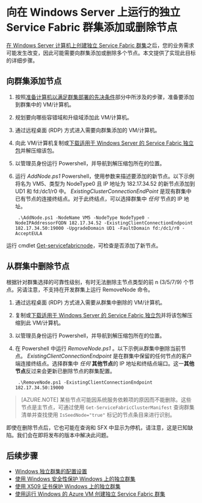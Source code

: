 <properties
    pageTitle="向独立 Service Fabric 群集添加或删除节点 | Azure"
    description="了解如何向运行 Windows Server 的本地或任意云中物理计算机或虚拟机上的 Azure Service Fabric 群集添加节点。"
    services="service-fabric"
    documentationcenter=".net"
    author="dsk-2015"
    manager="timlt"
    editor="" />
<tags
    ms.assetid="bc6b8fc0-d2af-42f8-a164-58538be38d02"
    ms.service="service-fabric"
    ms.devlang="dotnet"
    ms.topic="article"
    ms.tgt_pltfrm="NA"
    ms.workload="NA"
    ms.date="12/06/2016"
    wacn.date="01/20/2017"
    ms.author="dkshir;chackdan" />

# 向在 Windows Server 上运行的独立 Service Fabric 群集添加或删除节点

[在 Windows Server 计算机上创建独立 Service Fabric 群集](/documentation/articles/service-fabric-cluster-creation-for-windows-server/)之后，您的业务需求可能发生改变，因此可能需要向群集添加或删除多个节点。本文提供了实现此目标的详细步骤。

## 向群集添加节点

1. 按照[准备计算机以满足群集部署的先决条件](/documentation/articles/service-fabric-cluster-creation-for-windows-server/#preparemachines)部分中所涉及的步骤，准备要添加到群集中的 VM/计算机。
2. 规划要向哪些容错域和升级域添加此 VM/计算机。
3. 通过远程桌面 (RDP) 方式进入需要向群集添加的 VM/计算机。
4. 向此 VM/计算机复制或[下载适用于 Windows Server 的 Service Fabric 独立包](http://go.microsoft.com/fwlink/?LinkId=730690)并解压缩该包。
5. 以管理员身份运行 Powershell，并导航到解压缩包所在的位置。
6. 运行 *AddNode.ps1* Powershell，使用参数来描述要添加的新节点。以下示例将名为 VM5、类型为 NodeType0 且 IP 地址为 182.17.34.52 的新节点添加到 UD1 和 fd:/dc1/r0 中。 *ExistingClusterConnectionEndPoint* 是现有群集中已有节点的连接终结点。对于此终结点，可以选择群集中 *任何* 节点的 IP 地址。


		.\AddNode.ps1 -NodeName VM5 -NodeType NodeType0 -NodeIPAddressorFQDN 182.17.34.52 -ExistingClientConnectionEndpoint 182.17.34.50:19000 -UpgradeDomain UD1 -FaultDomain fd:/dc1/r0 -AcceptEULA

运行 cmdlet [Get-servicefabricnode](https://docs.microsoft.com/powershell/servicefabric/vlatest/Get-ServiceFabricNode)，可检查是否添加了新节点。


## 从群集中删除节点
根据针对群集选择的可靠性级别，有时无法删除主节点类型的前 n (3/5/7/9) 个节点。另请注意，不支持在开发群集上运行 RemoveNode 命令。

1. 通过远程桌面 (RDP) 方式进入需要从群集中删除的 VM/计算机。
2. 复制或[下载适用于 Windows Server 的 Service Fabric 独立包](http://go.microsoft.com/fwlink/?LinkId=730690)并将该包解压缩到此 VM/计算机。
3. 以管理员身份运行 Powershell，并导航到解压缩包所在的位置。
4. 在 Powershell 中运行 *RemoveNode.ps1* 。以下示例从群集中删除当前节点。 *ExistingClientConnectionEndpoint* 是在群集中保留的任何节点的客户端连接终结点。选择群集中 *任何* **其他节点**的 IP 地址和终结点端口。这一**其他节点**反过来会更新已删除节点的群集配置。


		.\RemoveNode.ps1 -ExistingClientConnectionEndpoint 182.17.34.50:19000

> [AZURE.NOTE]
某些节点可能因系统服务依赖项的原因而不能删除。这些节点是主节点，可通过使用 `Get-ServiceFabricClusterManifest` 查询群集清单并查找使用 `IsSeedNode="true"` 标记的节点条目来进行识别。
> 
> 

即使在删除节点后，它也可能在查询和 SFX 中显示为停机，请注意，这是已知缺陷。我们会在即将发布的版本中解决此问题。

## 后续步骤
- [Windows 独立群集的配置设置](/documentation/articles/service-fabric-cluster-manifest/)
- [使用 Windows 安全性保护 Windows 上的独立群集](/documentation/articles/service-fabric-windows-cluster-windows-security/)
- [使用 X509 证书保护 Windows 上的独立群集](/documentation/articles/service-fabric-windows-cluster-x509-security/)
- [使用运行 Windows 的 Azure VM 创建独立 Service Fabric 群集](/documentation/articles/service-fabric-cluster-creation-with-windows-azure-vms/)

<!---HONumber=Mooncake_0116_2017-->
<!--update: update PowerShell scripts; wording update-->